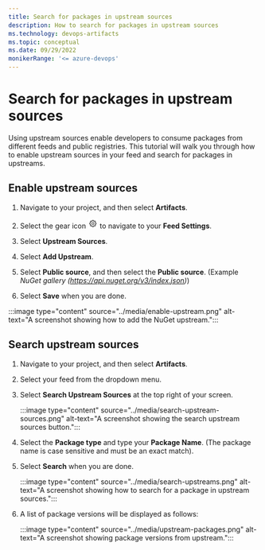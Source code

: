 ```yaml
---
title: Search for packages in upstream sources
description: How to search for packages in upstream sources
ms.technology: devops-artifacts
ms.topic: conceptual
ms.date: 09/29/2022
monikerRange: '<= azure-devops'
---
```


# Search for packages in upstream sources

Using upstream sources enable developers to consume packages from different feeds and public registries. This tutorial will walk you through how to enable upstream sources in your feed and search for packages in upstreams.

## Enable upstream sources

1. Navigate to your project, and then select **Artifacts**.

1. Select the gear icon ![gear icon](../../media/icons/gear-icon.png) to navigate to your **Feed Settings**.

1. Select **Upstream Sources**.

1. Select **Add Upstream**.

1. Select **Public source**, and then select the **Public source**. (Example *NuGet gallery (https://api.nuget.org/v3/index.json)*)

1. Select **Save** when you are done.

:::image type="content" source="../media/enable-upstream.png" alt-text="A screenshot showing how to add the NuGet upstream.":::

## Search upstream sources

1. Navigate to your project, and then select **Artifacts**.

1. Select your feed from the dropdown menu.

1. Select **Search Upstream Sources** at the top right of your screen.

    :::image type="content" source="../media/search-upstream-sources.png" alt-text="A screenshot showing the search upstream sources button.":::

1. Select the **Package type** and type your **Package Name**. (The package name is case sensitive and must be an exact match).

1. Select **Search** when you are done.

    :::image type="content" source="../media/search-upstreams.png" alt-text="A screenshot showing how to search for a package in upstream sources.":::

1. A list of package versions will be displayed as follows:

    :::image type="content" source="../media/upstream-packages.png" alt-text="A screenshot showing package versions from upstream.":::
